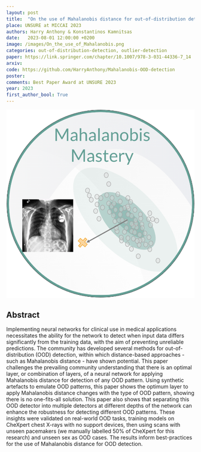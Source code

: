 ```yaml
---
layout: post
title:  "On the use of Mahalanobis distance for out-of-distribution detection with neural networks for medical imaging"
place: UNSURE at MICCAI 2023
authors: Harry Anthony & Konstantinos Kamnitsas
date:   2023-08-01 12:00:00 +0200
image: /images/On_the_use_of_Mahalanobis.png
categories: out-of-distribution-detection, outlier-detection
paper: https://link.springer.com/chapter/10.1007/978-3-031-44336-7_14
arxiv:
code: https://github.com/HarryAnthony/Mahalanobis-OOD-detection
poster: 
comments: Best Paper Award at UNSURE 2023
year: 2023
first_author_bool: True
---
```


![](/images/On_the_use_of_Mahalanobis.png)


## Abstract

Implementing neural networks for clinical use in medical applications necessitates the ability for the network to detect when input data differs significantly from the training data, with the aim of preventing unreliable predictions. The community has developed several methods for out-of-distribution (OOD) detection, within which distance-based approaches - such as Mahalanobis distance - have shown potential. This paper challenges the prevailing community understanding that there is an optimal layer, or combination of layers, of a neural network for applying Mahalanobis distance for detection of any OOD pattern. Using synthetic artefacts to emulate OOD patterns, this paper shows the optimum layer to apply Mahalanobis distance changes with the type of OOD pattern, showing there is no one-fits-all solution. This paper also shows that separating this OOD detector into multiple detectors at different depths of the network can enhance the robustness for detecting different OOD patterns. These insights were validated on real-world OOD tasks, training models on CheXpert chest X-rays with no support devices, then using scans with unseen pacemakers (we manually labelled 50% of CheXpert for this research) and unseen sex as OOD cases. The results inform best-practices for the use of Mahalanobis distance for OOD detection.